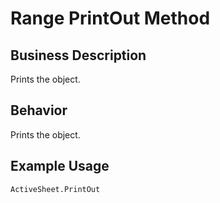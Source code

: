 # Range PrintOut Method

## Business Description
Prints the object.

## Behavior
Prints the object.

## Example Usage
```vba
ActiveSheet.PrintOut
```